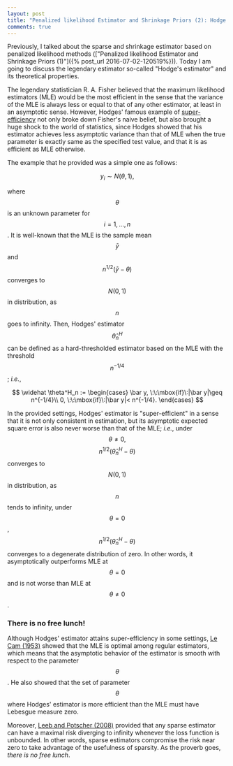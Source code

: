 ```yaml
---
layout: post
title: "Penalized likelihood Estimator and Shrinkage Priors (2): Hodge's Estimator and Super-efficiency"
comments: true
---
```

 
 Previously, I talked about the sparse and shrinkage estimator based on penalized likelihood methods (["Penalized likelihood Estimator and Shrinkage Priors (1)"]({% post_url 2016-07-02-120519%})). Today I am going to discuss the legendary estimator so-called "Hodge's estimator" and its theoretical properties.

The legendary statistician R. A. Fisher believed that the maximum likelihood estimators (MLE) would be the most efficient in the sense that the variance of the MLE is always less or equal to that of any other estimator, at least in an asymptotic sense. However, Hodges' famous example of [super-efficiency](http://www.stat.yale.edu/~pollard/Books/LeCamFest/VanderVaart.pdf) not only broke down Fisher's naive belief, but also brought a huge shock to the world of statistics, since Hodges showed that his estimator achieves less asymptotic variance than that of MLE when the true parameter is exactly same as the specified test value, and that it is as efficient as MLE otherwise.

The example that he provided was a simple one as follows:

$$
y_i \sim N(\theta, 1),
$$  

where $$\theta$$ is an unknown parameter for $$i = 1,\dots,n$$. It is well-known that the MLE is the sample  mean $$\bar y$$ and $$n^{1/2}(\bar y - \theta)$$ converges to $$N(0,1)$$ in distribution, as $$n$$ goes to infinity. Then, Hodges' estimator $$\widehat \theta^H_n$$ can be defined as a hard-thresholded estimator based on the MLE with the threshold $$n^{-1/4}$$; *i.e.*,

$$
\widehat \theta^H_n := \begin{cases}
\bar y, \:\:\mbox{if}\:|\bar y|\geq n^{-1/4}\\
0, \:\:\mbox{if}\:|\bar y|< n^{-1/4}.
\end{cases}
$$ 

In the provided settings, Hodges' estimator is "super-efficient" in a sense that it is not only consistent in estimation, but its asymptotic expected square error is also never worse than that of the MLE; *i.e.*, under $$\theta\neq 0, $$ $$n^{1/2}(\widehat\theta^H_n-\theta)$$ converges to $$N(0,1)$$ in distribution, as $$n$$ tends to infinity, under $$\theta=0$$, $$n^{1/2}(\widehat\theta^H_n-\theta)$$ converges to a degenerate distribution of zero. In other words, it asymptotically outperforms MLE at $$\theta=0$$ and is not worse than MLE at $$\theta\neq 0$$. 

### There is no free lunch!

  Although Hodges' estimator attains super-efficiency in some settings, [Le Cam (1953)](https://books.google.com/books/about/On_some_asymptotic_Properties_of_maximum.html?id=_SqVQwAACAAJ) showed that the MLE is optimal among regular estimators, which means that the asymptotic behavior of the estimator is smooth with respect to the parameter $$\theta$$. He also showed that the set of parameter $$\theta$$ where Hodges' estimator is more efficient than the MLE must have Lebesgue measure zero. 
  
  Moreover, [Leeb and Potscher (2008)](https://ideas.repec.org/p/cwl/cwldpp/1500.html) provided that any sparse estimator can have a maximal risk diverging to infinity whenever the loss function is unbounded. In other words, sparse estimators compromise the risk near zero to take advantage of the usefulness of sparsity. As the proverb goes, *there is no free lunch*.
   

 

